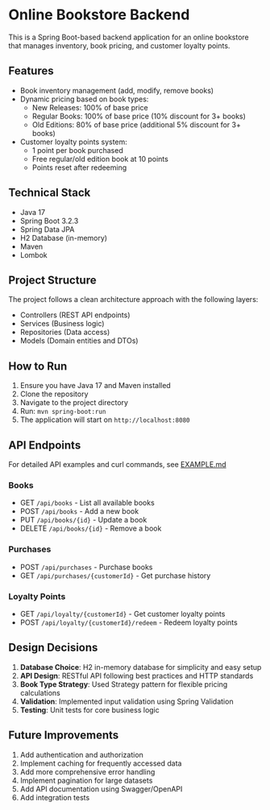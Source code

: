 # Online Bookstore Backend

This is a Spring Boot-based backend application for an online bookstore that manages inventory, book pricing, and customer loyalty points.

## Features

- Book inventory management (add, modify, remove books)
- Dynamic pricing based on book types:
  - New Releases: 100% of base price
  - Regular Books: 100% of base price (10% discount for 3+ books)
  - Old Editions: 80% of base price (additional 5% discount for 3+ books)
- Customer loyalty points system:
  - 1 point per book purchased
  - Free regular/old edition book at 10 points
  - Points reset after redeeming

## Technical Stack

- Java 17
- Spring Boot 3.2.3
- Spring Data JPA
- H2 Database (in-memory)
- Maven
- Lombok

## Project Structure

The project follows a clean architecture approach with the following layers:
- Controllers (REST API endpoints)
- Services (Business logic)
- Repositories (Data access)
- Models (Domain entities and DTOs)

## How to Run

1. Ensure you have Java 17 and Maven installed
2. Clone the repository
3. Navigate to the project directory
4. Run: `mvn spring-boot:run`
5. The application will start on `http://localhost:8080`

## API Endpoints

For detailed API examples and curl commands, see [EXAMPLE.md](EXAMPLE.md)

### Books
- GET `/api/books` - List all available books
- POST `/api/books` - Add a new book
- PUT `/api/books/{id}` - Update a book
- DELETE `/api/books/{id}` - Remove a book

### Purchases
- POST `/api/purchases` - Purchase books
- GET `/api/purchases/{customerId}` - Get purchase history

### Loyalty Points
- GET `/api/loyalty/{customerId}` - Get customer loyalty points
- POST `/api/loyalty/{customerId}/redeem` - Redeem loyalty points

## Design Decisions

1. **Database Choice**: H2 in-memory database for simplicity and easy setup
2. **API Design**: RESTful API following best practices and HTTP standards
3. **Book Type Strategy**: Used Strategy pattern for flexible pricing calculations
4. **Validation**: Implemented input validation using Spring Validation
5. **Testing**: Unit tests for core business logic

## Future Improvements

1. Add authentication and authorization
2. Implement caching for frequently accessed data
3. Add more comprehensive error handling
4. Implement pagination for large datasets
5. Add API documentation using Swagger/OpenAPI
6. Add integration tests 